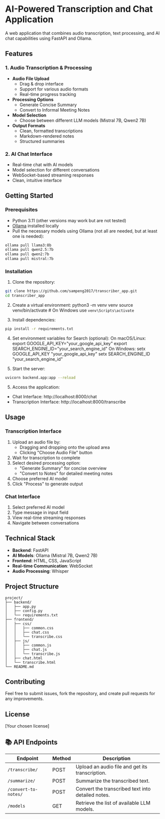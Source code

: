 # AI-Powered Transcription and Chat Application

A web application that combines audio transcription, text processing, and AI chat capabilities using FastAPI and Ollama.

## Features

### 1. Audio Transcription & Processing
- **Audio File Upload**
  - Drag & drop interface
  - Support for various audio formats
  - Real-time progress tracking
- **Processing Options**
  - Generate Concise Summary
  - Convert to Informal Meeting Notes
- **Model Selection**
  - Choose between different LLM models (Mistral 7B, Qwen2 7B)
- **Output Formats**
  - Clean, formatted transcriptions
  - Markdown-rendered notes
  - Structured summaries

### 2. AI Chat Interface
- Real-time chat with AI models
- Model selection for different conversations
- WebSocket-based streaming responses
- Clean, intuitive interface

## Getting Started

### Prerequisites
- Python 3.11 (other versions may work but are not tested)
- [Ollama](https://ollama.ai/) installed locally
-  Pull the necessary models using Ollama (not all are needed, but at least one is needed):

```bash
ollama pull llama3:8b
ollama pull qwen2.5:7b
ollama pull qwen2:7b
ollama pull mistral:7b
```

### Installation

1. Clone the repository:
```bash
git clone https://github.com/sampeng2017/transcriber_app.git
cd transcriber_app
```

2. Create a virtual environment:
python3 -m venv venv
source venv/bin/activate  # On Windows use `venv\Scripts\activate`

3. Install dependencies:
```bash
pip install -r requirements.txt
```
4. Set environment variables for Search (optional):
On macOS/Linux:
export GOOGLE_API_KEY="your_google_api_key"
export SEARCH_ENGINE_ID="your_search_engine_id"
On Windows:
setx GOOGLE_API_KEY "your_google_api_key"
setx SEARCH_ENGINE_ID "your_search_engine_id"

4. Start the server:
```bash
uvicorn backend.app:app --reload
```

5. Access the application:
- Chat Interface: http://localhost:8000/chat
- Transcription Interface: http://localhost:8000/transcribe

## Usage

### Transcription Interface
1. Upload an audio file by:
   - Dragging and dropping onto the upload area
   - Clicking "Choose Audio File" button
2. Wait for transcription to complete
3. Select desired processing option:
   - "Generate Summary" for concise overview
   - "Convert to Notes" for detailed meeting notes
4. Choose preferred AI model
5. Click "Process" to generate output

### Chat Interface
1. Select preferred AI model
2. Type message in input field
3. View real-time streaming responses
4. Navigate between conversations

## Technical Stack
- **Backend**: FastAPI
- **AI Models**: Ollama (Mistral 7B, Qwen2 7B)
- **Frontend**: HTML, CSS, JavaScript
- **Real-time Communication**: WebSocket
- **Audio Processing**: Whisper

## Project Structure
```
project/
├── backend/
│   ├── app.py
│   ├── config.py
│   └── requirements.txt
├── frontend/
│   ├── css/
│   │   ├── common.css
│   │   ├── chat.css
│   │   └── transcribe.css
│   ├── js/
│   │   ├── common.js
│   │   ├── chat.js
│   │   └── transcribe.js
│   ├── chat.html
│   └── transcribe.html
└── README.md
```

## Contributing
Feel free to submit issues, fork the repository, and create pull requests for any improvements.

## License
[Your chosen license]

## 📚 API Endpoints

| Endpoint       | Method | Description                                         |
|----------------|--------|-----------------------------------------------------|
| `/transcribe/` | POST   | Upload an audio file and get its transcription.     |
| `/summarize/`  | POST   | Summarize the transcribed text.                     |
| `/convert-to-notes/` | POST | Convert the transcribed text into detailed notes. |
| `/models`      | GET    | Retrieve the list of available LLM models.          |

